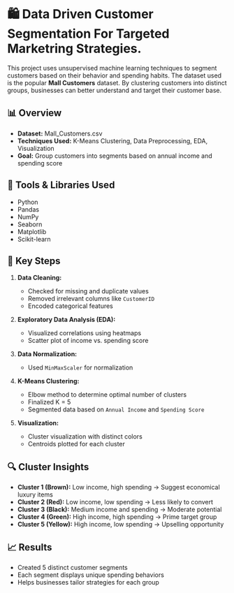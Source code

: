 # 🛍️ Data Driven Customer Segmentation For Targeted Marketring Strategies.

This project uses unsupervised machine learning techniques to segment customers based on their behavior and spending habits. The dataset used is the popular **Mall Customers** dataset. By clustering customers into distinct groups, businesses can better understand and target their customer base.

## 📊 Overview

- **Dataset:** Mall_Customers.csv
- **Techniques Used:** K-Means Clustering, Data Preprocessing, EDA, Visualization
- **Goal:** Group customers into segments based on annual income and spending score

## 🔧 Tools & Libraries Used

- Python
- Pandas
- NumPy
- Seaborn
- Matplotlib
- Scikit-learn

## 📌 Key Steps

1. **Data Cleaning:**
   - Checked for missing and duplicate values
   - Removed irrelevant columns like `CustomerID`
   - Encoded categorical features

2. **Exploratory Data Analysis (EDA):**
   - Visualized correlations using heatmaps
   - Scatter plot of income vs. spending score

3. **Data Normalization:**
   - Used `MinMaxScaler` for normalization

4. **K-Means Clustering:**
   - Elbow method to determine optimal number of clusters
   - Finalized K = 5
   - Segmented data based on `Annual Income` and `Spending Score`

5. **Visualization:**
   - Cluster visualization with distinct colors
   - Centroids plotted for each cluster

## 🔍 Cluster Insights

- **Cluster 1 (Brown):** Low income, high spending → Suggest economical luxury items
- **Cluster 2 (Red):** Low income, low spending → Less likely to convert
- **Cluster 3 (Black):** Medium income and spending → Moderate potential
- **Cluster 4 (Green):** High income, high spending → Prime target group
- **Cluster 5 (Yellow):** High income, low spending → Upselling opportunity

## 📈 Results

- Created 5 distinct customer segments
- Each segment displays unique spending behaviors
- Helps businesses tailor strategies for each group

